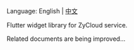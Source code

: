 Language: English | [中文](https://github.com/yangfanyu/zycloud_widget/blob/main/README.zh-cn.md)

Flutter widget library for ZyCloud service.

Related documents are being improved...